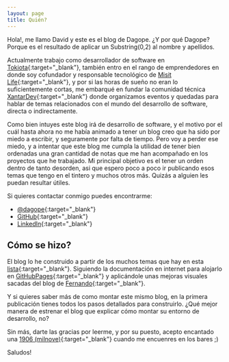 ```yaml
---
layout: page
title: Quién?
---
```


Hola!, me llamo David y este es el blog de Dagope. ¿Y por qué Dagope? Porque es el resultado de aplicar un Substring(0,2) al nombre y apellidos. 

Actualmente trabajo como desarrollador de software en [Tokiota](http://www.tokiota.com){:target="_blank"}, también entro en el rango de emprendedores en donde soy cofundador y responsable tecnológico de [Misit Life](http://www.misitlife.com){:target="_blank"}, y por si las horas de sueño no eran lo suficientemente cortas, me embarqué en fundar la comunidad técnica [XantarDev](https://www.meetup.com/es-ES/XantarDev/){:target="_blank"} donde organizamos eventos y quedadas para hablar de temas relacionados con el mundo del desarrollo de software, directa o indirectamente.

Como bien intuyes este blog irá de desarrollo de software, y el motivo por el cuál hasta ahora no me había animado a tener un blog creo que ha sido por miedo a escribir, y seguramente por falta de tiempo. Pero voy a perder ese miedo, y a intentar que este blog me cumpla la utilidad de tener bien ordenadas una gran cantidad de notas que me han acompañado en los proyectos que he trabajado. Mi principal objetivo es el tener un orden dentro de tanto desorden, asi que espero poco a poco ir publicando esos temas que tengo en el tintero y muchos otros más. Quizás a alguien les puedan resultar útiles.

Si quieres contactar conmigo puedes encontrarme:
* [@dagope](https://twitter.com/dagope){:target="_blank"}
* [GitHub](https://github.com/dagope){:target="_blank"}
* [LinkedIn](https://www.linkedin.com/in/dagope/){:target="_blank"}

## Cómo se hizo?

El blog lo he construido a partir de los muchos temas que hay en esta [lista](https://github.com/jekyll/jekyll/wiki/Themes){:target="_blank"}. Siguiendo la documentación en internet para alojarlo en [GitHubPages](https://help.github.com/categories/github-pages-basics/){:target="_blank"} y aplicándole unas mejoras visuales sacadas del blog de [Fernando](http://fernandoescolar.github.io){:target="_blank"}.

Y si quieres saber más de como montar este mismo blog, en la primera publicación tienes todos los pasos detallados para construirlo. ¿Qué mejor manera de estrenar el blog que explicar cómo montar su entorno de desarrollo, no?


Sin más, darte las gracias por leerme, y por su puesto, acepto encantado una [1906 (milnove)](https://cerveza1906.es/cerveza-1906-reserva-especial/){:target="_blank"} cuando me encuenres en los bares ;)

Saludos!
